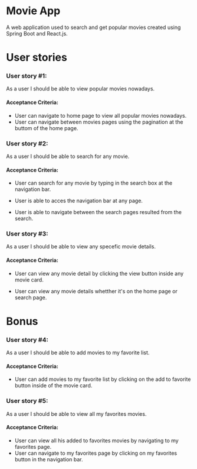 
# Movie App

A web application used to search and get popular movies created using Spring Boot and React.js.

# User stories
### User story #1:

As a user I should be able to view popular movies nowadays.

#### Acceptance Criteria:
- User can navigate to home page to view all popular movies nowadays.
- User can navigate between movies pages using the pagination at the buttom of the home page.


### User story #2:

As a user I should be able to search for any movie.

#### Acceptance Criteria:
- User can search for any movie by typing in the search box at the navigation bar.

- User is able to acces the navigation bar at any page.

- User is able to navigate between the search pages resulted from the search.

### User story #3:

As a user I should be able to view any specefic movie details.

#### Acceptance Criteria:
- User can view any movie detail by clicking the view button inside any movie card.

- User can view any movie details whetther it's on the home page or search page.

# Bonus

### User story #4:
As a user I should be able to add movies to my favorite list.

#### Acceptance Criteria:
- User can add movies to my favorite list by clicking on the add to favorite button inside of the movie card.

### User story #5:
As a user I should be able to view all my favorites movies.

#### Acceptance Criteria:
- User can view all his added to favorites movies by navigating to my favorites page.
- User can navigate to my favorites page by clicking on my favorites button in the navigation bar.




